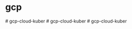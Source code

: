 # gcp
#   g c p - c l o u d - k u b e r  
 #   g c p - c l o u d - k u b e r  
 #   g c p - c l o u d - k u b e r  
 